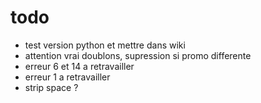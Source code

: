 

# todo
- test version python et mettre dans wiki
- attention vrai doublons, supression si promo differente
- erreur 6 et 14 a retravailler
- erreur 1 a retravailler
- strip space ?

